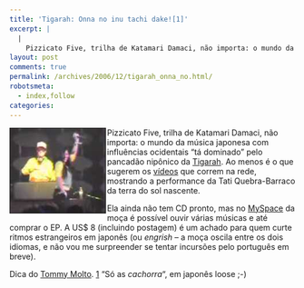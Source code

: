 ```yaml
---
title: 'Tigarah: Onna no inu tachi dake![1]'
excerpt: |
  |
    Pizzicato Five, trilha de Katamari Damaci, não importa: o mundo da música japonesa com influências ocidentais "tá dominado" pelo pancadão nipônico da Tigarah. Ao menos é o que sugerem os vídeos que correm na rede, mostrando a performance da Tati...
layout: post
comments: true
permalink: /archives/2006/12/tigarah_onna_no.html/
robotsmeta:
  - index,follow
categories:
---
```

<img title="Show da Tigarah: preparada" src="/archives/img/tigarah.jpg" width="168" height="149" align="left" border="1" style="margin-right:2px" />Pizzicato Five, trilha de Katamari Damaci, não importa: o mundo da música japonesa com influências ocidentais &#8220;tá dominado&#8221; pelo pancadão nipônico da [Tigarah][1]. Ao menos é o que sugerem os [vídeos][2] que correm na rede, mostrando a performance da Tati Quebra-Barraco da terra do sol nascente.

Ela ainda não tem CD pronto, mas no [MySpace][3] da moça é possível ouvir várias músicas e até comprar o EP. A US$ 8 (incluindo postagem) é um achado para quem curte ritmos estrangeiros em japonês (ou *engrish* &#8211; a moça oscila entre os dois idiomas, e não vou me surpreender se tentar incursões pelo português em breve).

Dica do [Tommy Molto][4].
[1] &#8220;Só as *cachorra*&#8220;, em japonês loose ;-)

 [1]: http://en.wikipedia.org/wiki/Tigarah
 [2]: http://www.youtube.com/results?search_query=tigarah&#038;aq=f
 [3]: http://www.myspace.com/tigarah
 [4]: http://xamichee.blogspot.com/
